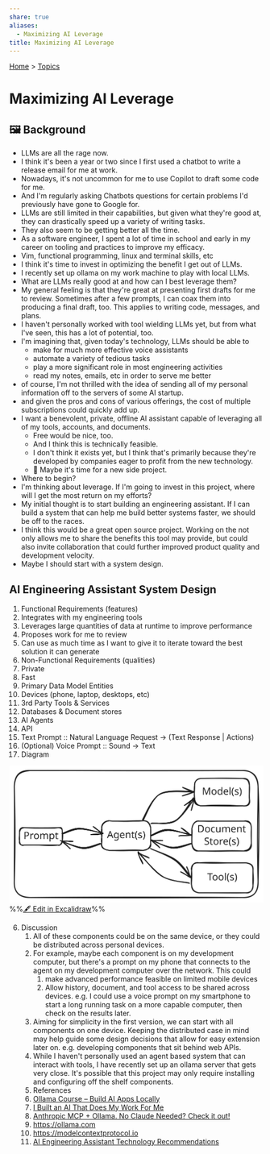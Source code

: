 ```yaml
---
share: true
aliases:
  - Maximizing AI Leverage
title: Maximizing AI Leverage
---
```

[Home](../index.md) > [Topics](./index.md)  
# Maximizing AI Leverage  
## 🖼️ Background  
- LLMs are all the rage now.  
- I think it's been a year or two since I first used a chatbot to write a release email for me at work.  
- Nowadays, it's not uncommon for me to use Copilot to draft some code for me.  
- And I'm regularly asking Chatbots questions for certain problems I'd previously have gone to Google for.  
- LLMs are still limited in their capabilities, but given what they're good at, they can drastically speed up a variety of writing tasks.  
- They also seem to be getting better all the time.  
- As a software engineer, I spent a lot of time in school and early in my career on tooling and practices to improve my efficacy.  
- Vim, functional programming, linux and terminal skills, etc  
- I think it's time to invest in optimizing the benefit I get out of LLMs.  
- I recently set up ollama on my work machine to play with local LLMs.  
- What are LLMs really good at and how can I best leverage them?  
- My general feeling is that they're great at presenting first drafts for me to review. Sometimes after a few prompts, I can coax them into producing a final draft, too. This applies to writing code, messages, and plans.  
- I haven't personally worked with tool wielding LLMs yet, but from what I've seen, this has a lot of potential, too.  
- I'm imagining that, given today's technology, LLMs should be able to  
    - make for much more effective voice assistants  
    - automate a variety of tedious tasks  
    - play a more significant role in most engineering activities  
    - read my notes, emails, etc in order to serve me better  
- of course, I'm not thrilled with the idea of sending all of my personal information off to the servers of some AI startup.  
- and given the pros and cons of various offerings, the cost of multiple subscriptions could quickly add up.  
- I want a benevolent, private, offline AI assistant capable of leveraging all of my tools, accounts, and documents.  
    - Free would be nice, too.  
    - And I think this is technically feasible.  
    - I don't think it exists yet, but I think that's primarily because they're developed by companies eager to profit from the new technology.  
    - 🤔 Maybe it's time for a new side project.  
- Where to begin?  
- I'm thinking about leverage. If I'm going to invest in this project, where will I get the most return on my efforts?  
- My initial thought is to start building an engineering assistant. If I can build a system that can help me build better systems faster, we should be off to the races.  
- I think this would be a great open source project. Working on the not only allows me to share the benefits this tool may provide, but could also invite collaboration that could further improved product quality and development velocity.  
- Maybe I should start with a system design.  
  
## AI Engineering Assistant System Design  
1. Functional Requirements (features)  
  1. Integrates with my engineering tools  
  2. Leverages large quantities of data at runtime to improve performance  
  3. Proposes work for me to review  
  4. Can use as much time as I want to give it to iterate toward the best solution it can generate  
2. Non-Functional Requirements (qualities)  
  1. Private  
  2. Fast  
3. Primary Data Model Entities  
  1. Devices (phone, laptop, desktops, etc)  
  2. 3rd Party Tools & Services  
  3. Databases & Document stores  
  4. AI Agents  
4. API  
  1. Text Prompt :: Natural Language Request -> (Text Response | Actions)  
  2. (Optional) Voice Prompt :: Sound -> Text  
5. Diagram  
  
  ![2024-12-28 2024-12-28T20-00-30.excalidraw](../2024-12-28%202024-12-28T20-00-30.excalidraw.svg)  
%%[🖋 Edit in Excalidraw](../2024-12-28%202024-12-28T20-00-30.svg)%%  
  
6. Discussion  
    1. All of these components could be on the same device, or they could be distributed across personal devices.  
    2. For example, maybe each component is on my development computer, but there's a prompt on my phone that connects to the agent on my development computer over the network. This could  
        1. make advanced performance feasible on limited mobile devices  
        2. Allow history, document, and tool access to be shared across devices. e.g. I could use a voice prompt on my smartphone to start a long running task on a more capable computer, then check on the results later.  
    3. Aiming for simplicity in the first version, we can start with all components on one device. Keeping the distributed case in mind may help guide some design decisions that allow for easy extension later on. e.g. developing components that sit behind web APIs.  
    4. While I haven't personally used an agent based system that can interact with tools, I have recently set up an ollama server that gets very close. It's possible that this project may only require installing and configuring off the shelf components.  
    5. References  
      1. [Ollama Course – Build AI Apps Locally](../videos/ollama-course-build-ai-apps-locally.md)  
      2. [I Built an AI That Does My Work For Me](../videos/i-built-an-ai-that-does-my-work-for-me.md)  
      3. [Anthropic MCP + Ollama. No Claude Needed? Check it out!](../videos/anthropic-mcp-ollama-no-claude-needed-check-it-out.md)  
      4. https://ollama.com  
      5. https://modelcontextprotocol.io  
      6. [AI Engineering Assistant Technology Recommendations](../bot-chats/ai-engineering-assistant-technology-recommendations.md)  
